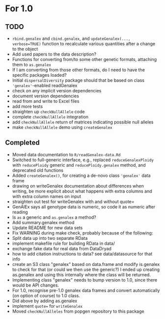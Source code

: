 # For 1.0

TODO
----

- `rbind.genalex` and `cbind.genalex`, and `updateGenalex(..., verbose=TRUE)` function to recalculate various quantities after a change to the object
- Add used papers to the data description?
- Functions for converting from/to some other genetic formats, attaching them to `as.genalex`
- If I am converting from those other formats, do I need to have the specific packages loaded?
- Initial `dispersalDiversity` package should that be based on class `'genalex'`-enabled readGenalex
- check on any implicit version dependencies
- document version dependencies
- read from and write to Excel files
- add more tests
- straighten up `checkNullAllele` code
- complete `checkNullAllele` integration
- add `checkNullAllele` return of matrices indicating possible null alleles
- make `checkNullAllele` demo using `createGenalex`

Completed
---------

* Moved data documentation to `R/readGenalex-data.Rd`
* Switched to full-generic interface, e.g., replaced `reduceGenalexPloidy` with `reducePloidy` generic and `reducePloidy.genalex` method, and deprecated old functions
* Added `createGenalex()`, for creating a de-novo class `'genalex'` data frame
* drawing on writeGenalex documentation about differences when writing, be more explicit about what happens with extra columns and with extra column names on input
* straighten out test for writeGenalex with and without quote=
* GenAlEx says all genotype data is numeric, so code it as numeric after reading
* Is `as` a generic and `as.genalex` a method?
* Add summary.genalex method
* Update README for new data sets
* Fix WARNING during make check, probably because of the following:
* Split data up into two separate RData
* implement makefile rule for building RData in data/
* exchange fake data for real data from DataDryad
* how to add citation instructions to data?  see data/datasource for that info
* create an S3 class "genalex" based on data.frame and modify is.genalex to check for that (or could we then use the generic?)  I ended up creating as.genalex and using this internally where the class will be returned.
* Implementing class "genalex" needs to bump version to 1.0, since there would be API changes.
* For 1.0, recognise pre-1.0 genalex data frames and convert automatically (on option of course) to 1.0 class.
* Did above by adding as.genalex
* implement `quote=` for `writeGenalex`
* Moved `checkNullAlleles` from popgen repository to this package


